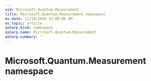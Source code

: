 ```yaml
---
uid: Microsoft.Quantum.Measurement
title: Microsoft.Quantum.Measurement namespace
ms.date: 11/18/2020 12:00:00 AM
ms.topic: article
qsharp.kind: namespace
qsharp.name: Microsoft.Quantum.Measurement
qsharp.summary: ''
---
```


# Microsoft.Quantum.Measurement namespace



